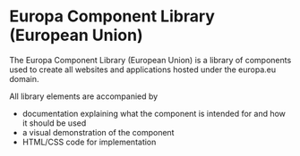 # Europa Component Library (European Union)

The Europa Component Library (European Union) is a library of components used to create all websites and applications hosted under the europa.eu domain. 

All library elements are accompanied by

- documentation explaining what the component is intended for and how it should be used
- a visual demonstration of the component
- HTML/CSS code for implementation
